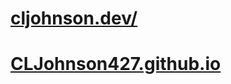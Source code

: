 # [cljohnson.dev/](https://cljohnson.dev/)

# [CLJohnson427.github.io](https://cljohnson427.github.io/)


